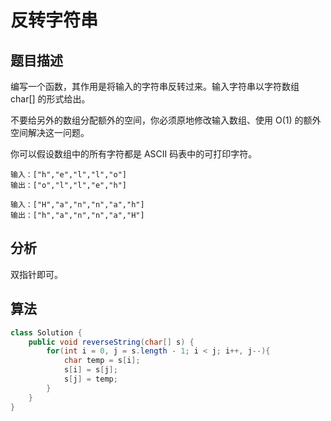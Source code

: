 # 反转字符串

## 题目描述

编写一个函数，其作用是将输入的字符串反转过来。输入字符串以字符数组 char[] 的形式给出。

不要给另外的数组分配额外的空间，你必须原地修改输入数组、使用 O(1) 的额外空间解决这一问题。

你可以假设数组中的所有字符都是 ASCII 码表中的可打印字符。

```
输入：["h","e","l","l","o"]
输出：["o","l","l","e","h"]

输入：["H","a","n","n","a","h"]
输出：["h","a","n","n","a","H"]
```

## 分析

双指针即可。

## 算法

```java
class Solution {
    public void reverseString(char[] s) {
        for(int i = 0, j = s.length - 1; i < j; i++, j--){
            char temp = s[i];
            s[i] = s[j];
            s[j] = temp;
        }
    }
}
```
